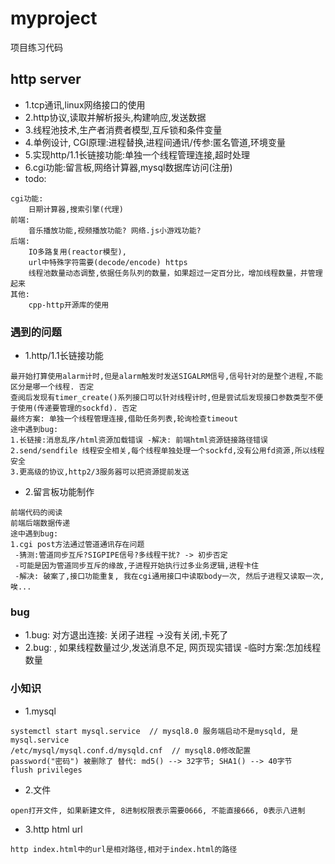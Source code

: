 # myproject
项目练习代码

## http server 
- 1.tcp通讯,linux网络接口的使用
- 2.http协议,读取并解析报头,构建响应,发送数据
- 3.线程池技术,生产者消费者模型,互斥锁和条件变量
- 4.单例设计, CGI原理:进程替换,进程间通讯/传参:匿名管道,环境变量
- 5.实现http/1.1长链接功能:单独一个线程管理连接,超时处理
- 6.cgi功能:留言板,网络计算器,mysql数据库访问(注册)
- todo: 
```
cgi功能: 
    日期计算器,搜索引擎(代理)
前端:
    音乐播放功能,视频播放功能? 网络.js小游戏功能? 
后端:
    IO多路复用(reactor模型), 
    url中特殊字符需要(decode/encode) https 
    线程池数量动态调整,依据任务队列的数量，如果超过一定百分比，增加线程数量，并管理起来
其他:
    cpp-http开源库的使用
```



### 遇到的问题
- 1.http/1.1长链接功能
```
最开始打算使用alarm计时,但是alarm触发时发送SIGALRM信号,信号针对的是整个进程,不能区分是哪一个线程. 否定
查阅后发现有timer_create()系列接口可以针对线程计时,但是尝试后发现接口参数类型不便于使用(传递要管理的sockfd). 否定
最终方案: 单独一个线程管理连接,借助任务列表,轮询检查timeout
途中遇到bug: 
1.长链接:消息乱序/html资源加载错误 -解决: 前端html资源链接路径错误
2.send/sendfile 线程安全相关,每个线程单独处理一个sockfd,没有公用fd资源,所以线程安全
3.更高级的协议,http2/3服务器可以把资源提前发送
```
- 2.留言板功能制作
```
前端代码的阅读
前端后端数据传递
途中遇到bug: 
1.cgi post方法通过管道通讯存在问题 
 -猜测:管道同步互斥?SIGPIPE信号?多线程干扰? -> 初步否定
 -可能是因为管道同步互斥的缘故,子进程开始执行过多业务逻辑,进程卡住
 -解决: 破案了,接口功能重复, 我在cgi通用接口中读取body一次, 然后子进程又读取一次, 唉...
```

### bug
- 1.bug: 对方退出连接: 关闭子进程 ->没有关闭,卡死了
- 2.bug: , 如果线程数量过少,发送消息不足, 网页现实错误  -临时方案:怎加线程数量


### 小知识
- 1.mysql
```
systemctl start mysql.service  // mysql8.0 服务端启动不是mysqld, 是mysql.service
/etc/mysql/mysql.conf.d/mysqld.cnf  // mysql8.0修改配置
password("密码") 被删除了 替代: md5() --> 32字节; SHA1() --> 40字节
flush privileges
```
- 2.文件
```
open打开文件, 如果新建文件, 8进制权限表示需要0666, 不能直接666, 0表示八进制
```
- 3.http html url
```
http index.html中的url是相对路径,相对于index.html的路径 
```
